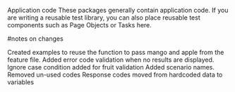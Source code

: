 Application code
These packages generally contain application code. If you are writing a reusable test library, you can also place reusable test components such as Page Objects or Tasks here.

#notes on changes

Created examples to reuse the function to pass mango and apple from the feature file.
Added error code validation when no results are displayed.
Ignore case condition added for fruit validation
Added scenario names.
Removed un-used codes
Response codes moved from hardcoded data to variables
